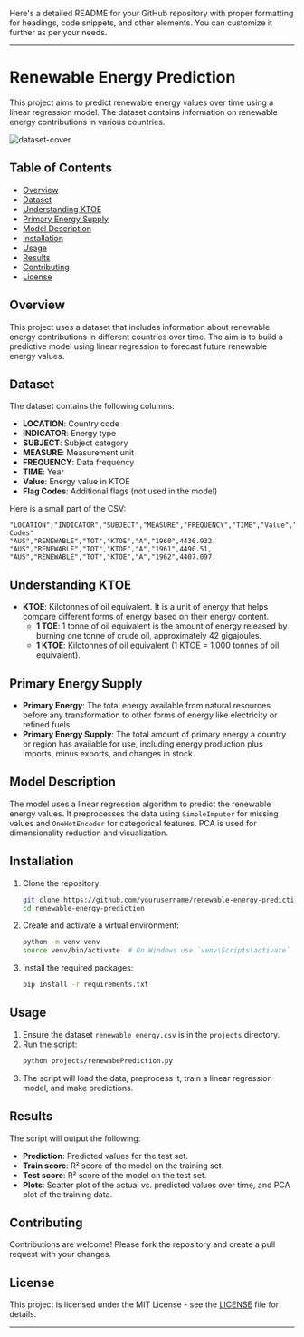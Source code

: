 Here's a detailed README for your GitHub repository with proper formatting for headings, code snippets, and other elements. You can customize it further as per your needs.

---

# Renewable Energy Prediction

This project aims to predict renewable energy values over time using a linear regression model. The dataset contains information on renewable energy contributions in various countries.

![dataset-cover](https://github.com/user-attachments/assets/da2ec3bb-4e0c-487f-968d-b64885262f20)

## Table of Contents
- [Overview](#overview)
- [Dataset](#dataset)
- [Understanding KTOE](#understanding-ktoe)
- [Primary Energy Supply](#primary-energy-supply)
- [Model Description](#model-description)
- [Installation](#installation)
- [Usage](#usage)
- [Results](#results)
- [Contributing](#contributing)
- [License](#license)

## Overview
This project uses a dataset that includes information about renewable energy contributions in different countries over time. The aim is to build a predictive model using linear regression to forecast future renewable energy values.

## Dataset
The dataset contains the following columns:
- **LOCATION**: Country code
- **INDICATOR**: Energy type
- **SUBJECT**: Subject category
- **MEASURE**: Measurement unit
- **FREQUENCY**: Data frequency
- **TIME**: Year
- **Value**: Energy value in KTOE
- **Flag Codes**: Additional flags (not used in the model)

Here is a small part of the CSV:
```plaintext
"LOCATION","INDICATOR","SUBJECT","MEASURE","FREQUENCY","TIME","Value","Flag Codes"
"AUS","RENEWABLE","TOT","KTOE","A","1960",4436.932,
"AUS","RENEWABLE","TOT","KTOE","A","1961",4490.51,
"AUS","RENEWABLE","TOT","KTOE","A","1962",4407.097,
```

## Understanding KTOE
- **KTOE**: Kilotonnes of oil equivalent. It is a unit of energy that helps compare different forms of energy based on their energy content.
  - **1 TOE**: 1 tonne of oil equivalent is the amount of energy released by burning one tonne of crude oil, approximately 42 gigajoules.
  - **1 KTOE**: Kilotonnes of oil equivalent (1 KTOE = 1,000 tonnes of oil equivalent).

## Primary Energy Supply
- **Primary Energy**: The total energy available from natural resources before any transformation to other forms of energy like electricity or refined fuels.
- **Primary Energy Supply**: The total amount of primary energy a country or region has available for use, including energy production plus imports, minus exports, and changes in stock.

## Model Description
The model uses a linear regression algorithm to predict the renewable energy values. It preprocesses the data using `SimpleImputer` for missing values and `OneHotEncoder` for categorical features. PCA is used for dimensionality reduction and visualization.

## Installation
1. Clone the repository:
   ```sh
   git clone https://github.com/yourusername/renewable-energy-prediction.git
   cd renewable-energy-prediction
   ```
2. Create and activate a virtual environment:
   ```sh
   python -m venv venv
   source venv/bin/activate  # On Windows use `venv\Scripts\activate`
   ```
3. Install the required packages:
   ```sh
   pip install -r requirements.txt
   ```

## Usage
1. Ensure the dataset `renewable_energy.csv` is in the `projects` directory.
2. Run the script:
   ```sh
   python projects/renewabePrediction.py
   ```
3. The script will load the data, preprocess it, train a linear regression model, and make predictions.

## Results
The script will output the following:
- **Prediction**: Predicted values for the test set.
- **Train score**: R² score of the model on the training set.
- **Test score**: R² score of the model on the test set.
- **Plots**: Scatter plot of the actual vs. predicted values over time, and PCA plot of the training data.

## Contributing
Contributions are welcome! Please fork the repository and create a pull request with your changes.

## License
This project is licensed under the MIT License - see the [LICENSE](LICENSE) file for details.

---

